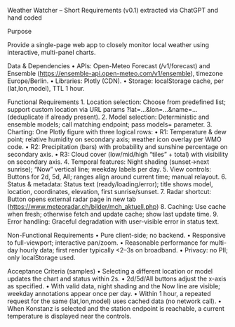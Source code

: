 Weather Watcher – Short Requirements (v0.1) extracted via ChatGPT and hand coded

Purpose

Provide a single-page web app to closely monitor local weather using interactive, multi-panel charts.

Data & Dependencies
	•	APIs: Open-Meteo Forecast (/v1/forecast) and Ensemble (https://ensemble-api.open-meteo.com/v1/ensemble), timezone Europe/Berlin.
	•	Libraries: Plotly (CDN).
	•	Storage: localStorage cache, per (lat,lon,model), TTL 1 hour.

Functional Requirements
	1.	Location selection: Choose from predefined list; support custom location via URL params ?lat=…&lon=…&name=… (deduplicate if already present).
	2.	Model selection: Deterministic and ensemble models; call matching endpoint; pass models= parameter.
	3.	Charting: One Plotly figure with three logical rows:
	•	R1: Temperature & dew point; relative humidity on secondary axis; weather icon overlay per WMO code.
	•	R2: Precipitation (bars) with probability and sunshine percentage on secondary axis.
	•	R3: Cloud cover (low/mid/high “tiles” + total) with visibility on secondary axis.
	4.	Temporal features: Night shading (sunset→next sunrise); “Now” vertical line; weekday labels per day.
	5.	View controls: Buttons for 2d, 5d, All; ranges align around current time; manual relayout.
	6.	Status & metadata: Status text (ready/loading/error); title shows model, location, coordinates, elevation, first sunrise/sunset.
	7.	Radar shortcut: Button opens external radar page in new tab (https://www.meteoradar.ch/bilder/mch_aktuell.php)
	8.	Caching: Use cache when fresh; otherwise fetch and update cache; show last update time.
	9.	Error handling: Graceful degradation with user-visible error in status text.

Non-Functional Requirements
	•	Pure client-side; no backend.
	•	Responsive to full-viewport; interactive pan/zoom.
	•	Reasonable performance for multi-day hourly data; first render typically <2–3s on broadband.
	•	Privacy: no PII; only localStorage used.

Acceptance Criteria (samples)
	•	Selecting a different location or model updates the chart and status within 2s.
	•	2d/5d/All buttons adjust the x-axis as specified.
	•	With valid data, night shading and the Now line are visible; weekday annotations appear once per day.
	•	Within 1 hour, a repeated request for the same (lat,lon,model) uses cached data (no network call).
	•	When Konstanz is selected and the station endpoint is reachable, a current temperature is displayed near the controls.

